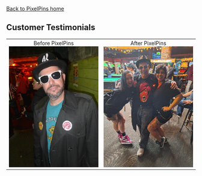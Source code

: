 <a href="../">Back to PixelPins home</a>

## Customer Testimonials

|  |  |
|:---:|:---:|
|Before PixelPins<br/><img src="../images/SpecialK_before.png" alt="Special K before PixelPins" width="240" height="322">|After PixelPins<br/><img src="../images/SpecialK_after.png" alt="Special K after PixelPins" width="240" height="322">|
